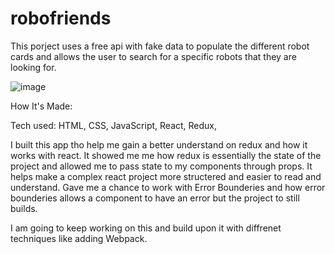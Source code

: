 # robofriends
This porject uses a free api with fake data to populate the different robot cards and allows the user to search for a specific robots that they are looking for.

![image](https://user-images.githubusercontent.com/36242561/46299144-bb0bfe80-c56e-11e8-99cd-0b37aea945a7.png)

How It's Made:

Tech used: HTML, CSS, JavaScript, React, Redux, 

I built this app tho help me gain a better understand on redux and how it works with react. It showed me me how redux is essentially the state of the project and allowed me to pass state to my components through props. It helps make a complex react project more structered and easier to read and understand. Gave me a chance to work with Error Bounderies and how error bounderies allows a component to have an error but the project to still builds.

I am going to keep working on this and build upon it with diffrenet techniques like adding Webpack.

